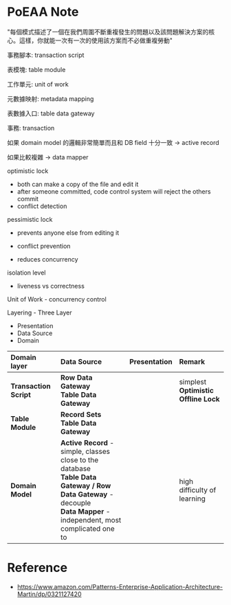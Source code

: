 # PoEAA Note

"每個模式描述了一個在我們周圍不斷重複發生的問題以及該問題解決方案的核心。這樣，你就能一次有一次的使用該方案而不必做重複勞動" 



事務腳本: transaction script

表模塊: table module

工作單元: unit of work

元數據映射: metadata mapping

表數據入口: table data gateway

事務: transaction



如果 domain model 的邏輯非常簡單而且和 DB field 十分一致 -&gt; active record

如果比較複雜 -&gt; data mapper



optimistic lock

* both can make a copy of the file and edit it
* after someone committed, code control system will reject the others commit
* conflict detection

pessimistic lock

* prevents anyone else from editing it

* conflict prevention
* reduces concurrency



isolation level

* liveness vs correctness



Unit of Work - concurrency control

Layering - Three Layer

* Presentation
* Data Source
* Domain
  

| Domain layer | Data Source | Presentation | Remark |
| :--- | :--- | :--- | :--- |
| **Transaction Script** | **Row Data Gateway** <br/> **Table Data Gateway** |  | simplest <br/> **Optimistic Offline Lock** |
| **Table Module** | **Record Sets** <br/> **Table Data Gateway** |  | |
| **Domain Model** | **Active Record** - simple, classes close to the database <br/> **Table Data Gateway / Row Data Gateway** - decouple <br/> **Data Mapper** - independent, most complicated one to |  | high difficulty of learning |


# Reference
* https://www.amazon.com/Patterns-Enterprise-Application-Architecture-Martin/dp/0321127420
